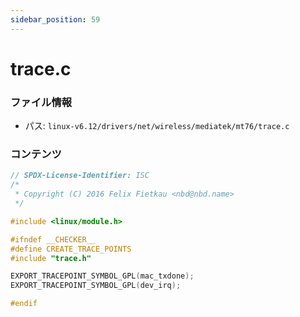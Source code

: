 ```yaml
---
sidebar_position: 59
---
```

# trace.c

### ファイル情報

- パス: `linux-v6.12/drivers/net/wireless/mediatek/mt76/trace.c`

### コンテンツ

```c
// SPDX-License-Identifier: ISC
/*
 * Copyright (C) 2016 Felix Fietkau <nbd@nbd.name>
 */

#include <linux/module.h>

#ifndef __CHECKER__
#define CREATE_TRACE_POINTS
#include "trace.h"

EXPORT_TRACEPOINT_SYMBOL_GPL(mac_txdone);
EXPORT_TRACEPOINT_SYMBOL_GPL(dev_irq);

#endif

```
